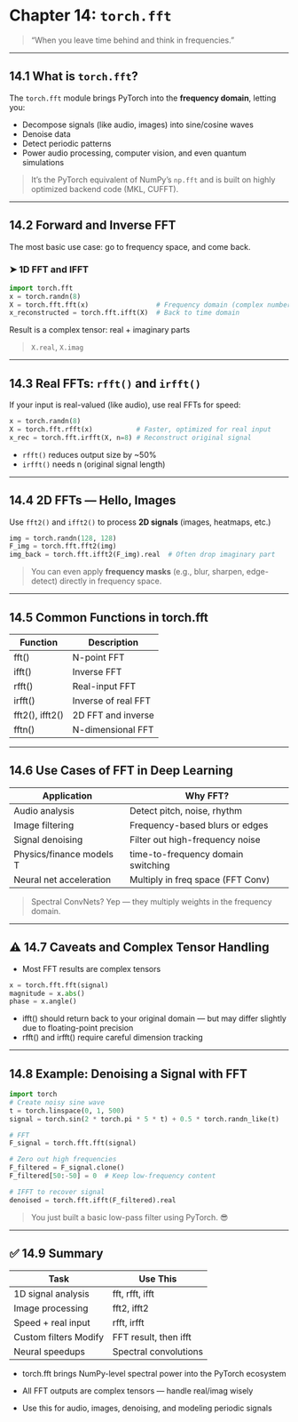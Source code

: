 # Chapter 14: `torch.fft`

> “When you leave time behind and think in frequencies.”

---

## 14.1 What is `torch.fft`?

The `torch.fft` module brings PyTorch into the **frequency domain**, letting you:

- Decompose signals (like audio, images) into sine/cosine waves  
- Denoise data  
- Detect periodic patterns  
- Power audio processing, computer vision, and even quantum simulations  

> It’s the PyTorch equivalent of NumPy’s `np.fft` and is built on highly optimized backend code (MKL, CUFFT).

---

## 14.2 Forward and Inverse FFT

The most basic use case: go to frequency space, and come back.

### ➤ 1D FFT and IFFT

```python
import torch.fft
x = torch.randn(8)
X = torch.fft.fft(x)                 # Frequency domain (complex numbers)
x_reconstructed = torch.fft.ifft(X)  # Back to time domain
```
Result is a complex tensor: real + imaginary parts
> `X.real`, `X.imag`

---

##  14.3 Real FFTs: `rfft()` and `irfft()`
If your input is real-valued (like audio), use real FFTs for speed:
```python
x = torch.randn(8)
X = torch.fft.rfft(x)           # Faster, optimized for real input
x_rec = torch.fft.irfft(X, n=8) # Reconstruct original signal
```
- `rfft()` reduces output size by ~50%
- `irfft()` needs n (original signal length)

---

##  14.4 2D FFTs — Hello, Images
Use `fft2()` and `ifft2()` to process **2D signals** (images, heatmaps, etc.)
```python
img = torch.randn(128, 128)
F_img = torch.fft.fft2(img)
img_back = torch.fft.ifft2(F_img).real  # Often drop imaginary part
```
> You can even apply **frequency masks** (e.g., blur, sharpen, edge-detect) directly in frequency space.

---

##  14.5 Common Functions in torch.fft

|Function	        |Description                |
|-------------------|---------------------------|
|fft()	            |N-point FFT                |
|ifft()	            |Inverse FFT                |
|rfft()	            |Real-input FFT             |
|irfft()	        |Inverse of real FFT        |
|fft2(), ifft2()	|2D FFT and inverse         |
|fftn()	            |N-dimensional FFT          |

---

##  14.6 Use Cases of FFT in Deep Learning

|Application	                |Why FFT?                           |
|-------------------------------|-----------------------------------|
|Audio analysis	                |Detect pitch, noise, rhythm        |
|Image filtering	            |Frequency-based blurs or edges     |
|Signal denoising	            |Filter out high-frequency noise    |
|Physics/finance models	    T   |time-to-frequency domain switching |
|Neural net acceleration	    |Multiply in freq space (FFT Conv)  |

>  Spectral ConvNets? Yep — they multiply weights in the frequency domain.

---

## ⚠️ 14.7 Caveats and Complex Tensor Handling

- Most FFT results are complex tensors
```python
x = torch.fft.fft(signal)
magnitude = x.abs()
phase = x.angle()
```
- ifft() should return back to your original domain — but may differ slightly due to floating-point precision
- rfft() and irfft() require careful dimension tracking


---

##  14.8 Example: Denoising a Signal with FFT
```python
import torch
# Create noisy sine wave
t = torch.linspace(0, 1, 500)
signal = torch.sin(2 * torch.pi * 5 * t) + 0.5 * torch.randn_like(t)

# FFT
F_signal = torch.fft.fft(signal)

# Zero out high frequencies
F_filtered = F_signal.clone()
F_filtered[50:-50] = 0  # Keep low-frequency content

# IFFT to recover signal
denoised = torch.fft.ifft(F_filtered).real
```
> You just built a basic low-pass filter using PyTorch. 😎

---

## ✅ 14.9 Summary

|Task	                |Use This                   |
|-----------------------|---------------------------|
|1D signal analysis	    |fft, rfft, ifft            |
|Image processing	    |fft2, ifft2                |
|Speed + real input	    |rfft, irfft                |
|Custom filters	Modify  |FFT result, then ifft      |
|Neural speedups	    |Spectral convolutions      |

- torch.fft brings NumPy-level spectral power into the PyTorch ecosystem

- All FFT outputs are complex tensors — handle real/imag wisely

- Use this for audio, images, denoising, and modeling periodic signals